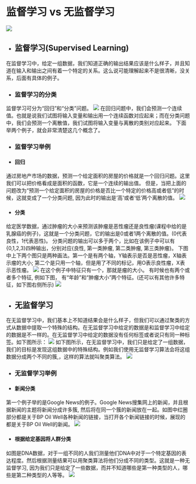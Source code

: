 # 监督学习 vs 无监督学习
![](https://github.com/winner1207/notes-machine-learning/raw/master/resource/info.png)
- ## 监督学习(Supervised Learning)
在监督学习中，给定一组数据，我们知道正确的输出结果应该是什么样子，并且知道在输入和输出之间有着一个特定的关系。这么说可能理解起来不是很清晰，没关系，后面有具体的例子。

- ### 监督学习的分类
监督学习可分为“回归”和“分类”问题。
![](https://github.com/winner1207/notes-machine-learning/raw/master/resource/chapter01/1.png)
在回归问题中，我们会预测一个连续值。也就是说我们试图将输入变量和输出用一个连续函数对应起来；而在分类问题中，我们会预测一个离散值，我们试图将输入变量与离散的类别对应起来。
下面举两个例子，就会非常清楚这几个概念了。

- ### 监督学习举例
- #### 回归
通过房地产市场的数据，预测一个给定面积的房屋的价格就是一个回归问题。这里我们可以把价格看成是面积的函数，它是一个连续的输出值。 但是，当把上面的问题改为“预测一个给定面积的房屋的价格是否比一个特定的价格高或者低”的时候，这就变成了一个分类问题, 因为此时的输出是‘高’或者‘低’两个离散的值。
![](https://github.com/winner1207/notes-machine-learning/raw/master/resource/chapter01/2.png)

- #### 分类
给定医学数据，通过肿瘤的大小来预测该肿瘤是恶性瘤还是良性瘤(课程中给的是乳腺癌的例子)，这就是一个分类问题，它的输出是0或者1两个离散的值。(0代表良性，1代表恶性)。
分类问题的输出可以多于两个，比如在该例子中可以有{0,1,2,3}四种输出，分别对应{良性, 第一类肿瘤, 第二类肿瘤, 第三类肿瘤}。
下图中上下两个图只是两种画法。第一个是有两个轴，Y轴表示是否是恶性瘤，X轴表示瘤的大小; 第二个是只用一个轴，但是用了不同的标记，用O表示良性瘤，X表示恶性瘤。
![](https://github.com/winner1207/notes-machine-learning/raw/master/resource/chapter01/3.png)
在这个例子中特征只有一个，那就是瘤的大小。 有时候也有两个或者多个特征, 例如下图， 有“年龄”和“肿瘤大小”两个特征。(还可以有其他许多特征，如下图右侧所示)
![](https://github.com/winner1207/notes-machine-learning/raw/master/resource/chapter01/4.png)

- ## 无监督学习
在无监督学习中，我们基本上不知道结果会是什么样子，但我们可以通过聚类的方式从数据中提取一个特殊的结构。在无监督学习中给定的数据是和监督学习中给定的数据是不一样的。在无监督学习中给定的数据没有任何标签或者说只有同一种标签。如下图所示：
![](https://github.com/winner1207/notes-machine-learning/raw/master/resource/chapter01/5.png)
如下图所示，在无监督学习中，我们只是给定了一组数据，我们的目标是发现这组数据中的特殊结构。例如我们使用无监督学习算法会将这组数据分成两个不同的簇,，这样的算法就叫聚类算法。
![](https://github.com/winner1207/notes-machine-learning/raw/master/resource/chapter01/6.png)

- ### 无监督学习举例
- #### 新闻分类
第一个例子举的是Google News的例子。Google News搜集网上的新闻，并且根据新闻的主题将新闻分成许多簇, 然后将在同一个簇的新闻放在一起。如图中红圈部分都是关于BP Oil Well各种新闻的链接，当打开各个新闻链接的时候，展现的都是关于BP Oil Well的新闻。
![](https://github.com/winner1207/notes-machine-learning/raw/master/resource/chapter01/7.png)

- #### 根据给定基因将人群分类
如图是DNA数据，对于一组不同的人我们测量他们DNA中对于一个特定基因的表达程度。然后根据测量结果可以用聚类算法将他们分成不同的类型。这就是一种无监督学习, 因为我们只是给定了一些数据，而并不知道哪些是第一种类型的人，哪些是第二种类型的人等等。
![](https://github.com/winner1207/notes-machine-learning/raw/master/resource/chapter01/8.png)


